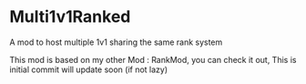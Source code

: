 # Multi1v1Ranked
A mod to host multiple 1v1 sharing the same rank system

This mod is based on my other Mod : RankMod, you can check it out,
This is initial commit will update soon (if not lazy)
